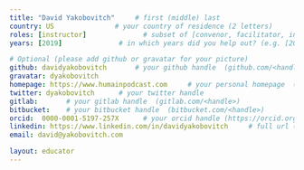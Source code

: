 ```yaml
---
title: "David Yakobovitch"     # first (middle) last
country: US               # your country of residence (2 letters)
roles: [instructor]              # subset of [convenor, facilitator, instructor, mentor]
years: [2019]              # in which years did you help out? (e.g. [2020, 2019])

# Optional (please add github or gravatar for your picture)
github: davidyakobovitch       # your github handle  (github.com/<handle>)
gravatar: dyakobovitch
homepage: https://www.humainpodcast.com     # your personal homepage  (full url)
twitter: dyakobovitch      # your twitter handle 
gitlab:       # your gitlab handle  (gitlab.com/<handle>)
bitbucket:    # your bitbucket handle  (bitbucket.com/<handle>)
orcid:  0000-0001-5197-257X      # your orcid handle (https://orcid.org/<handle>)
linkedin: https://www.linkedin.com/in/davidyakobovitch     # full url (https://linkedin.com/in/your-name-some-hex-code)
email: david@yakobovitch.com

layout: educator
---
```

